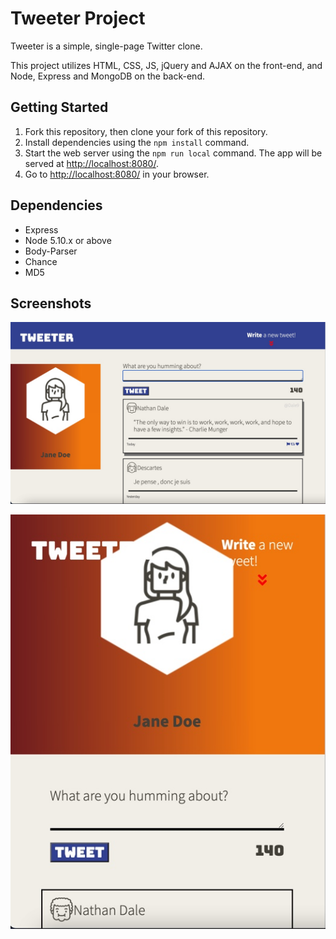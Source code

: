 # Tweeter Project

Tweeter is a simple, single-page Twitter clone.

This project utilizes HTML, CSS, JS, jQuery and AJAX on the front-end, and Node, Express and MongoDB on the back-end.

## Getting Started

1. Fork this repository, then clone your fork of this repository.
2. Install dependencies using the `npm install` command.
3. Start the web server using the `npm run local` command. The app will be served at <http://localhost:8080/>.
4. Go to <http://localhost:8080/> in your browser.

## Dependencies

- Express
- Node 5.10.x or above
- Body-Parser
- Chance
- MD5

## Screenshots

!["Screenshot of desktop view of project"](https://github.com/ghulammurtaza27/tweeter/blob/master/docs/Image%202021-02-26%20at%203.41%20AM.jpg)


!["Screenshot of mobile view of project"](https://github.com/ghulammurtaza27/tweeter/blob/master/docs/Image%202021-02-26%20at%203.42%20AM.jpg)
